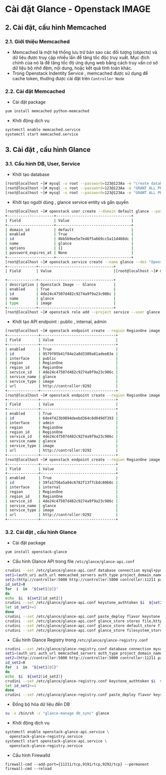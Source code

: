# Cài đặt Glance - Openstack IMAGE


## 2. Cài đặt, cấu hình Memcached
### 2.1. Giới thiệu Memcached
- Memcached là một hệ thống lưu trữ bản sao các đối tượng (objects) và dữ liệu được truy cập nhiều lần để tăng tốc độc truy xuất. Mục đích chính của nó là để tăng tốc độ ứng dụng web bằng cách truy vấn cơ sở dữ liệu bộ nhớ đệm, nội dung, hoặc kết quả tính toán khác.
- Trong Openstack Indentity Service , memcached được sử dụng để cache token, thường được cài đặt trên `Controller Node`

### 2.2. Cài đặt Memcached
- Cài đặt package
```bash
yum install memcached python-memcached
```
- Khởi động dịch vụ
```bash
systemctl enable memcached.service
systemctl start memcached.service
```


## 3. Cài đặt , cấu hình Glance


### 3.1. Cấu hình DB, User, Service
- Khởi tạo database
```bash
[root@localhost ~]# mysql -u root --password=123@123Aa -e "create database glance"
[root@localhost ~]# mysql -u root --password=123@123Aa -e "GRANT ALL PRIVILEGES on glance.* to 'glance'@'localhost' IDENTIFIED BY 'glance_123' "
[root@localhost ~]# mysql -u root --password=123@123Aa -e "GRANT ALL PRIVILEGES on glance.* to 'glance'@'%'  IDENTIFIED BY  'glance_123'"
```

- Khởi tạo người dùng , glance service entity và gắn quyền 
```bash
[root@localhost ~]# openstack user create --domain default glance --password glance_123
+---------------------+----------------------------------+
| Field               | Value                            |
+---------------------+----------------------------------+
| domain_id           | default                          |
| enabled             | True                             |
| id                  | 8bb5b9ee5e7e46f5a669cc5a11d468dc |
| name                | glance                           |
| options             | {}                               |
| password_expires_at | None                             |
+---------------------+----------------------------------+
[root@localhost ~]# openstack service create --name glance --des "Openstack Image -- Glance" image
+-------------+----------------------------------+
| Field       | Value                            |[root@localhost ~]# mysql -u root --password=123@123Aa -e "GRANT ALL PRIVILEGES on glance.* to 'glance'@'%'  IDENTIFIED BY  'glance_123@123Aa'"

+-------------+----------------------------------+
| description | Openstack Image -- Glance        |
| enabled     | True                             |
| id          | 4de24c47507d482c9274a9f9a23c986c |
| name        | glance                           |
| type        | image                            |
+-------------+----------------------------------+
[root@localhost ~]# openstack role add --project service --user glance admin

```

- Khởi tạo  API endpoint : public , internal, admin

```bash
[root@localhost ~]# openstack endpoint create --region RegionOne image public http://controller:9292
+--------------+----------------------------------+
| Field        | Value                            |
+--------------+----------------------------------+
| enabled      | True                             |
| id           | 9579f05b41f84e2a8d3309a81adee83e |
| interface    | public                           |
| region       | RegionOne                        |
| region_id    | RegionOne                        |
| service_id   | 4de24c47507d482c9274a9f9a23c986c |
| service_name | glance                           |
| service_type | image                            |
| url          | http://controller:9292           |
+--------------+----------------------------------+
[root@localhost ~]# openstack endpoint create --region RegionOne image admin http://controller:9292
+--------------+----------------------------------+
| Field        | Value                            |
+--------------+----------------------------------+
| enabled      | True                             |
| id           | 6de4f423b9894deebd364c8d049df393 |
| interface    | admin                            |
| region       | RegionOne                        |
| region_id    | RegionOne                        |
| service_id   | 4de24c47507d482c9274a9f9a23c986c |
| service_name | glance                           |
| service_type | image                            |
| url          | http://controller:9292           |
+--------------+----------------------------------+
[root@localhost ~]# openstack endpoint create --region RegionOne image internal  http://controller:9292
+--------------+----------------------------------+
| Field        | Value                            |
+--------------+----------------------------------+
| enabled      | True                             |
| id           | 39fa1756a5a84c6782f13f7cbdc80b0c |
| interface    | internal                         |
| region       | RegionOne                        |
| region_id    | RegionOne                        |
| service_id   | 4de24c47507d482c9274a9f9a23c986c |
| service_name | glance                           |
| service_type | image                            |
| url          | http://controller:9292           |
+--------------+----------------------------------+

```

### 3.2. Cài đặt , cấu hình Glance

- Cài đặt package
```bash
yum install openstack-glance
```

- Cấu hình Glance API trong file `/etc/glance/glance-api.conf`
```bash
crudini --set /etc/glance/glance-api.conf database connection mysql+pymysql://glance:glance_123@controller/glance
set1=(auth_uri auth_url memcached_servers auth_type project_domain_name user_domain_name project_name username password )
set2=(http://controller:5000 http://controller:5000 controller:11211 password Default Default service glance glance_123)
id_set2=0
for  i  in  "${set1[@]}"
do
echo  $i  ${set2[id_set2]}
crudini --set /etc/glance/glance-api.conf keystone_authtoken $i  ${set2[id_set2]}
let id_set2+=1
done
crudini --set /etc/glance/glance-api.conf paste_deploy flavor keystone
crudini --set /etc/glance/glance-api.conf glance_store stores file,http
crudini --set /etc/glance/glance-api.conf glance_store default_store file
crudini --set /etc/glance/glance-api.conf glance_store filesystem_store_datadir /var/lib/glance/images/

```

- Cấu hình Glance Registry trong `/etc/glance/glance-registry.conf`
```bash
crudini --set /etc/glance/glance-registry.conf database connection mysql+pymysql://glance:glance_123@controller/glance
set1=(auth_uri auth_url memcached_servers auth_type project_domain_name user_domain_name project_name username password )
set2=(http://controller:5000 http://controller:5000 controller:11211 password Default Default service glance glance_123@)
id_set2=0
for  i  in  "${set1[@]}"
do
echo  $i  ${set2[id_set2]}
crudini --set /etc/glance/glance-registry.conf keystone_authtoken $i  ${set2[id_set2]}
let id_set2+=1
done
crudini --set /etc/glance/glance-registry.conf paste_deploy flavor keystone
```

- Đồng bộ hóa dữ liệu đến DB
```bash
su -s /bin/sh -c "glance-manage db_sync" glance
```

- Khởi động dịch vụ
```bash
systemctl enable openstack-glance-api.service \
  openstack-glance-registry.service
systemctl start openstack-glance-api.service \
  openstack-glance-registry.service
```

- Cấu hình Firewalld

```
firewall-cmd --add-port={11211/tcp,9191/tcp,9292/tcp} --permanent 
firewall-cmd --reload 
```
